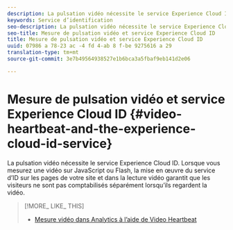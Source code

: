 ```yaml
---
description: La pulsation vidéo nécessite le service Experience Cloud ID. Lorsque vous mesurez une vidéo sur JavaScript ou Flash, la mise en œuvre du service d’ID sur les pages de votre site et dans la lecture vidéo garantit que les visiteurs ne sont pas comptabilisés séparément lorsqu’ils regardent la vidéo.
keywords: Service d’identification
seo-description: La pulsation vidéo nécessite le service Experience Cloud ID. Lorsque vous mesurez une vidéo sur JavaScript ou Flash, la mise en œuvre du service d’ID sur les pages de votre site et dans la lecture vidéo garantit que les visiteurs ne sont pas comptabilisés séparément lorsqu’ils regardent la vidéo.
seo-title: Mesure de pulsation vidéo et service Experience Cloud ID
title: Mesure de pulsation vidéo et service Experience Cloud ID
uuid: 07986 a 78-23 ac -4 fd 4-ab 8 f-be 9275616 a 29
translation-type: tm+mt
source-git-commit: 3e7b49564938527e1b6bca3a5fbaf9eb141d2e06

---
```



# Mesure de pulsation vidéo et service Experience Cloud ID {#video-heartbeat-and-the-experience-cloud-id-service}

La pulsation vidéo nécessite le service Experience Cloud ID. Lorsque vous mesurez une vidéo sur JavaScript ou Flash, la mise en œuvre du service d’ID sur les pages de votre site et dans la lecture vidéo garantit que les visiteurs ne sont pas comptabilisés séparément lorsqu’ils regardent la vidéo.

>[!MORE_ LIKE_ THIS]
>
>* [Mesure vidéo dans Analytics à l’aide de Video Heartbeat](https://marketing.adobe.com/resources/help/en_US/sc/appmeasurement/hbvideo/)

